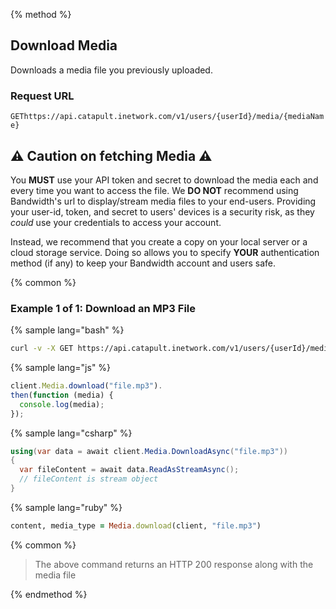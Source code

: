 {% method %}

## Download Media
Downloads a media file you previously uploaded.

### Request URL

<code class="get">GET</code>`https://api.catapult.inetwork.com/v1/users/{userId}/media/{mediaName}`

## ⚠️ Caution on fetching Media ⚠️

You **MUST** use your API token and secret to download the media each and every time you want to access the file.  We **DO NOT** recommend using Bandwidth's url to display/stream media files to your end-users.  Providing your user-id, token, and secret to users' devices is a security risk, as they _could_ use your credentials to access your account.

Instead, we recommend that you create a copy on your local server or a cloud storage service.  Doing so allows you to specify **YOUR** authentication method (if any) to keep your Bandwidth account and users safe.

{% common %}

### Example 1 of 1: Download an MP3 File

{% sample lang="bash" %}

```bash
curl -v -X GET https://api.catapult.inetwork.com/v1/users/{userId}/media/{mediaName} -u {token}:{secret}
```

{% sample lang="js" %}

```js
client.Media.download("file.mp3").
then(function (media) {
  console.log(media);
});
```

{% sample lang="csharp" %}

```csharp
using(var data = await client.Media.DownloadAsync("file.mp3"))
{
  var fileContent = await data.ReadAsStreamAsync();
  // fileContent is stream object
}
```

{% sample lang="ruby" %}

```ruby
content, media_type = Media.download(client, "file.mp3")
```

{% common %}

> The above command returns an HTTP 200 response along with the media file

{% endmethod %}
